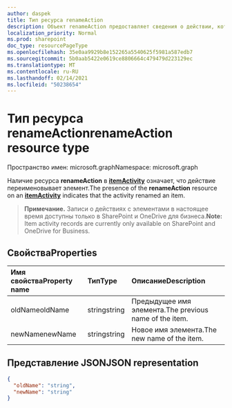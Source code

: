 ```yaml
---
author: daspek
title: Тип ресурса renameAction
description: Объект renameAction предоставляет сведения о действии, которое переименовывает элемент.
localization_priority: Normal
ms.prod: sharepoint
doc_type: resourcePageType
ms.openlocfilehash: 35e0aa9929b8e152265a5540625f5981a587edb7
ms.sourcegitcommit: 5b0aab5422e0619ce8806664c479479d223129ec
ms.translationtype: MT
ms.contentlocale: ru-RU
ms.lasthandoff: 02/14/2021
ms.locfileid: "50238654"
---
```

# <a name="renameaction-resource-type"></a><span data-ttu-id="1f21c-103">Тип ресурса renameAction</span><span class="sxs-lookup"><span data-stu-id="1f21c-103">renameAction resource type</span></span>

<span data-ttu-id="1f21c-104">Пространство имен: microsoft.graph</span><span class="sxs-lookup"><span data-stu-id="1f21c-104">Namespace: microsoft.graph</span></span>

<span data-ttu-id="1f21c-105">Наличие ресурса **renameAction** в [**itemActivity**][activity] означает, что действие переименовывает элемент.</span><span class="sxs-lookup"><span data-stu-id="1f21c-105">The presence of the **renameAction** resource on an [**itemActivity**][activity] indicates that the activity renamed an item.</span></span>

><span data-ttu-id="1f21c-106">**Примечание.** Записи о действиях с элементами в настоящее время доступны только в SharePoint и OneDrive для бизнеса.</span><span class="sxs-lookup"><span data-stu-id="1f21c-106">**Note:** Item activity records are currently only available on SharePoint and OneDrive for Business.</span></span>

[activity]: itemactivity.md

## <a name="properties"></a><span data-ttu-id="1f21c-107">Свойства</span><span class="sxs-lookup"><span data-stu-id="1f21c-107">Properties</span></span>

| <span data-ttu-id="1f21c-108">Имя свойства</span><span class="sxs-lookup"><span data-stu-id="1f21c-108">Property name</span></span> | <span data-ttu-id="1f21c-109">Тип</span><span class="sxs-lookup"><span data-stu-id="1f21c-109">Type</span></span>   | <span data-ttu-id="1f21c-110">Описание</span><span class="sxs-lookup"><span data-stu-id="1f21c-110">Description</span></span>
|:--------------|:-------|:----------------------------------------------------
| <span data-ttu-id="1f21c-111">oldName</span><span class="sxs-lookup"><span data-stu-id="1f21c-111">oldName</span></span>       | <span data-ttu-id="1f21c-112">string</span><span class="sxs-lookup"><span data-stu-id="1f21c-112">string</span></span> | <span data-ttu-id="1f21c-113">Предыдущее имя элемента.</span><span class="sxs-lookup"><span data-stu-id="1f21c-113">The previous name of the item.</span></span>
| <span data-ttu-id="1f21c-114">newName</span><span class="sxs-lookup"><span data-stu-id="1f21c-114">newName</span></span>       | <span data-ttu-id="1f21c-115">string</span><span class="sxs-lookup"><span data-stu-id="1f21c-115">string</span></span> | <span data-ttu-id="1f21c-116">Новое имя элемента.</span><span class="sxs-lookup"><span data-stu-id="1f21c-116">The new name of the item.</span></span>

## <a name="json-representation"></a><span data-ttu-id="1f21c-117">Представление JSON</span><span class="sxs-lookup"><span data-stu-id="1f21c-117">JSON representation</span></span>

<!-- {
  "blockType": "resource",
  "optionalProperties": [ ],
  "@type": "microsoft.graph.renameAction"
}-->

```json
{
  "oldName": "string",
  "newName": "string"
}
```

<!--
{
  "type": "#page.annotation",
  "description": "The renameAction object provides information about an activity that renamed an item.",
  "keywords": "activities,activity,action,rename,renamed",
  "section": "documentation",
  "tocPath": "Resources/renameAction",
  "suppressions": []
}
-->

